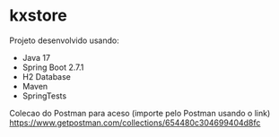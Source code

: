 # kxstore
Projeto desenvolvido usando:
- Java 17
- Spring Boot 2.7.1
- H2 Database
- Maven
- SpringTests

Colecao do Postman para aceso (importe pelo Postman usando o link)
https://www.getpostman.com/collections/654480c304699404d8fc
